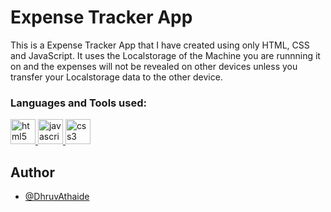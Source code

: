 # Expense Tracker App

This is a Expense Tracker App that I have created using only HTML, CSS and JavaScript. It uses the Localstorage of the Machine you are runnning it on and the expenses will not be revealed on other devices unless you transfer your Localstorage data to the other device.

<h3 align="left">Languages and Tools used:</h3>
<p align="left"> 
<a  href="https://www.w3schools.com/html/"  target="_blank"  rel="noopener noreferrer">  <img src="https://cdn.jsdelivr.net/gh/devicons/devicon/icons/html5/html5-original.svg"  alt="html5"  width="40"  height="40"/> </a>  <a  href="https://developer.mozilla.org/en-US/docs/Web/JavaScript"  target="_blank"  rel="noopener noreferrer">  <img src="https://cdn.jsdelivr.net/gh/devicons/devicon/icons/javascript/javascript-original.svg"  alt="javascript"  width="40"  height="40"/>  </a>  <a  href="https://www.w3schools.com/css/"  target="_blank"  rel="noopener noreferrer">  <img src="https://cdn.jsdelivr.net/gh/devicons/devicon/icons/css3/css3-original.svg"  alt="css3"  width="40"  height="40"/>  </a>
</p>

## Author

- [@DhruvAthaide](https://github.com/DhruvAthaide)
